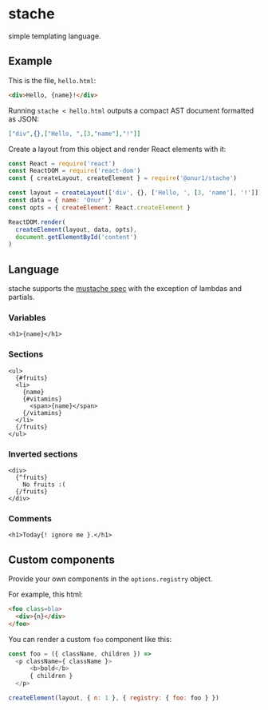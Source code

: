 # stache

simple templating language.

## Example

This is the file, `hello.html`:

```html
<div>Hello, {name}!</div>
```

Running `stache < hello.html` outputs a compact AST document formatted as JSON:

```json
["div",{},["Hello, ",[3,"name"],"!"]]
```

Create a layout from this object and render React elements with it:

```js
const React = require('react')
const ReactDOM = require('react-dom')
const { createLayout, createElement } = require('@onur1/stache')

const layout = createLayout(['div', {}, ['Hello, ', [3, 'name'], '!']])
const data = { name: 'Onur' }
const opts = { createElement: React.createElement }

ReactDOM.render(
  createElement(layout, data, opts),
  document.getElementById('content')
)
```

## Language

stache supports the [mustache spec](http://mustache.github.io/mustache.5.html) with the exception of lambdas and partials.

### Variables

```
<h1>{name}</h1>
```

### Sections

```
<ul>
  {#fruits}
  <li>
    {name}
    {#vitamins}
      <span>{name}</span>
    {/vitamins}
  </li>
  {/fruits}
</ul>
```

### Inverted sections

```
<div>
  {^fruits}
    No fruits :(
  {/fruits}
</div>
```

### Comments

```
<h1>Today{! ignore me }.</h1>
```

## Custom components

Provide your own components in the `options.registry` object.

For example, this html:

```html
<foo class=bla>
  <div>{n}</div>
</foo>
```

You can render a custom `foo` component like this:

```js
const foo = ({ className, children }) =>
  <p className={ className }>
      <b>bold</b>
      { children }
  </p>

createElement(layout, { n: 1 }, { registry: { foo: foo } })
```
